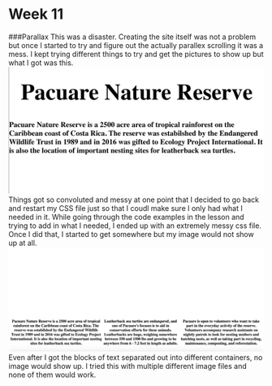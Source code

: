 # Week 11
###Parallax
This was a disaster.  Creating the site itself was not a problem but once
I started to try and figure out the actually parallex scrolling it was a mess.
I kept trying different things to try and get the pictures to show up but what
I got was this.
![screen](img/screen.png)
Things got so convoluted and messy at one point that I decided to go back and restart my CSS file just so that I coudl make sure I only had what I needed in it.  While going through the code examples in the lesson and trying to add in what I needed, I ended up with an extremely messy css file.  Once I did that, I started to get somewhere but my image would not show up at all.
![noimage](img/noimage.png)
Even after I got the blocks of text separated out into different containers, no image would show up.  I tried this with multiple different image files and none of them would work.

